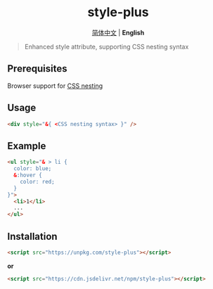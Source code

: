 <h1 align=center>style-plus</h1>
<p align=center>
  <a href="./README.zh-CN.md">简体中文</a> | <b>English</b>
</p>

> Enhanced style attribute, supporting CSS nesting syntax

## Prerequisites

Browser support for [CSS nesting](https://developer.mozilla.org/en-US/docs/Web/CSS/CSS_nesting/Using_CSS_nesting)

## Usage

```html
<div style="&{ <CSS nesting syntax> }" />
```

## Example

```html
<ul style="& > li {
  color: blue;
  &:hover {
    color: red;
  }
}">
  <li>1</li>
  ...
</ul>
```

## Installation

```html
<script src="https://unpkg.com/style-plus"></script>
```

**or**

```html
<script src="https://cdn.jsdelivr.net/npm/style-plus"></script>
```
